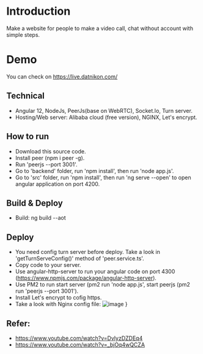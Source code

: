 # Introduction
Make a website for people to make a video call, chat without account with simple steps.
# Demo
  You can check on https://live.datnikon.com/
## Technical
- Angular 12, NodeJs, PeerJs(base on WebRTC), Socket.Io, Turn server.
- Hosting/Web server: Alibaba cloud (free version), NGINX, Let's encrypt.
## How to run
- Download this source code.
- Install peer (npm i peer -g).
- Run 'peerjs --port 3001'.
- Go to 'backend' folder, run 'npm install', then run 'node app.js'.
- Go to 'src' folder, run 'npm install', then run 'ng serve --open' to open angular application on port 4200.


## Build & Deploy
- Build: ng build --aot

## Deploy
- You need config turn server before deploy. Take a look in 'getTurnServeConfig()' method of 'peer.service.ts'.
- Copy code to your server.
- Use angular-http-server to run your angular code on port 4300 (https://www.npmjs.com/package/angular-http-server).
- Use PM2 to run start server (pm2 run 'node app.js', start peerjs (pm2 run 'peerjs --port 3001').
- Install Let's encrypt to cofig https.
- Take a look with Nginx config file:
![image](https://user-images.githubusercontent.com/26564132/119516071-a07e9780-bda0-11eb-9be9-0809011867a3.png)
}

## Refer:
- https://www.youtube.com/watch?v=DvlyzDZDEq4
- https://www.youtube.com/watch?v=_bjOq4wQCZA


